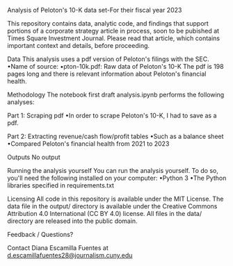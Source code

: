 Analysis of Peloton's 10-K data set-For their fiscal year 2023

This repository contains data, analytic code, and findings that support portions of a corporate strategy article in process, soon to be pubished at Times Square Investment Journal. Please read that article, which contains important context and details, before proceeding. 

Data
This analysis uses a pdf version of Peloton's filings with the SEC.
•Name of source:
  •pton-10k.pdf: Raw data of Peloton's 10-K
The pdf is 198 pages long and there is relevant information about Peloton's financial health. 

Methodology
The notebook first draft analysis.ipynb performs the following analyses:

Part 1: Scraping pdf
•In order to scrape Peloton's 10-K, I had to save as a pdf. 

Part 2: Extracting revenue/cash flow/profit tables 
•Such as a balance sheet
•Compared Peloton's financial health from 2021 to 2023

Outputs
No output

Running the analysis yourself
You can run the analysis yourself. To do so, you'll need the following installed on your computer:
•Python 3
•The Python libraries specified in requirements.txt

Licensing
All code in this repository is available under the MIT License. The data file in the output/ directory is available under the Creative Commons Attribution 4.0 International (CC BY 4.0) license. All files in the data/ directory are released into the public domain.

Feedback / Questions?

Contact Diana Escamilla Fuentes at d.escamillafuentes28@journalism.cuny.edu
